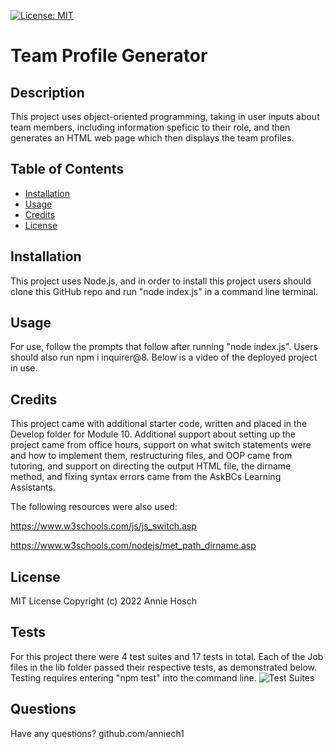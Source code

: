 
[![License: MIT](https://img.shields.io/badge/License-MIT-yellow.svg)](https://opensource.org/licenses/MIT)

# Team Profile Generator
## Description
This project uses object-oriented programming, taking in user inputs about team members, including information speficic to their role, and then generates an HTML web page which then displays the team profiles.

## Table of Contents
- [Installation](#installation)
- [Usage](#usage)
- [Credits](#credits)
- [License](#license)


## Installation
This project uses Node.js, and in order to install this project users should clone this GitHub repo and run "node index.js" in a command line terminal.

## Usage
For use, follow the prompts that follow after running "node index.js". Users should also run npm i inquirer@8. Below is a video of the deployed project in use.
                           
## Credits 
This project came with additional starter code, written and placed in the Develop folder for Module 10. Additional support about setting up the project came from office hours, support on what switch statements were and how to implement them, restructuring files, and OOP came from tutoring, and support on directing the output HTML file, the dirname method, and fixing syntax errors came from the AskBCs Learning Assistants.

The following resources were also used: 

https://www.w3schools.com/js/js_switch.asp

https://www.w3schools.com/nodejs/met_path_dirname.asp


## License
MIT License Copyright (c) 2022 Annie Hosch 

## Tests
For this project there were 4 test suites and 17 tests in total. Each of the Job files in the lib folder passed their respective tests, as demonstrated below. Testing requires entering "npm test" into the command line.
![Test Suites](https://user-images.githubusercontent.com/107431063/180551190-38e06581-0fb8-42a3-829d-74af7fdd9c34.png)

## Questions
Have any questions?
github.com/anniech1              
    
